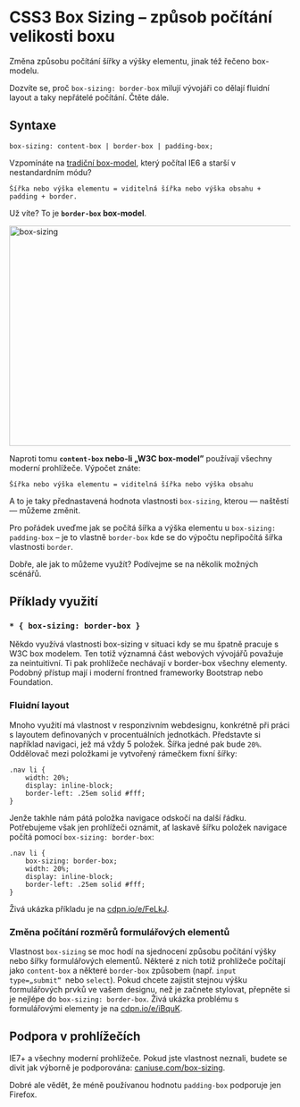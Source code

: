 CSS3 Box Sizing – způsob počítání velikosti boxu
===============================================

Změna způsobu počítání šířky a výšky elementu, jinak též řečeno box-modelu.

Dozvíte se, proč `box-sizing: border-box` milují vývojáři co dělají fluidní layout a taky nepřátelé počítání. Čtěte dále.

## Syntaxe

	box-sizing: content-box | border-box | padding-box;

Vzpomínáte na [tradiční box-model](http://en.wikipedia.org/wiki/Internet_Explorer_box_model_bug), který počítal IE6 a starší v nestandardním módu? 

	Šířka nebo výška elementu = viditelná šířka nebo výška obsahu + padding + border.

Už víte? To je **`border-box` box-model**.

<img class="picture" src="content/schemes/CSS3-box-sizing.svg" width="700" height="394" alt="box-sizing">

Naproti tomu **`content-box` nebo-li „W3C box-model”** používají všechny moderní prohlížeče. Výpočet znáte: 

	Šířka nebo výška elementu = viditelná šířka nebo výška obsahu

A to je taky přednastavená hodnota vlastnosti `box-sizing`, kterou — naštěstí — můžeme změnit.

Pro pořádek uveďme jak se počítá šířka a výška elementu u `box-sizing: padding-box` – je to vlastně `border-box` kde se do výpočtu nepřipočítá šířka vlastnosti `border`.

Dobře, ale jak to můžeme využít? Podívejme se na několik možných scénářů.


## Příklady využití

### `* { box-sizing: border-box }`

Někdo využívá vlastnosti box-sizing v situaci kdy se mu špatně pracuje s W3C box modelem. Ten totiž významná část webových vývojářů považuje za neintuitivní. Ti pak prohlížeče nechávají v border-box všechny elementy. Podobný přístup mají i moderní frontned frameworky Bootstrap nebo Foundation.

### Fluidní layout

Mnoho využití má vlastnost v responzivním webdesignu, konkrétně při práci s layoutem definovaných v procentuálních jednotkách. Představte si například navigaci, jež má vždy 5 položek. Šířka jedné pak bude `20%`. Oddělovač mezi položkami je vytvořený rámečkem fixní šířky:

	.nav li {
		width: 20%;  
		display: inline-block;
		border-left: .25em solid #fff;
	}
	
Jenže takhle nám pátá  položka navigace odskočí na další řádku. Potřebujeme však jen prohlížeči oznámit, ať laskavě šířku položek navigace počítá pomocí `box-sizing: border-box`:
	
	.nav li {
		box-sizing: border-box;
		width: 20%;  
		display: inline-block;
		border-left: .25em solid #fff;
	}	

Živá ukázka příkladu je na [cdpn.io/e/FeLkJ](http://cdpn.io/e/FeLkJ).


### Změna počítání rozměrů formulářových elementů

Vlastnost `box-sizing` se moc hodí na sjednocení způsobu počítání výšky nebo šířky formulářových elementů. Některé z nich totiž prohlížeče počítají jako `content-box` a některé `border-box` způsobem (např. `input type=„submit“ `nebo `select`). Pokud chcete zajistit stejnou výšku formulářových prvků ve vašem designu, než je začnete stylovat, přepněte si je nejlépe do `box-sizing: border-box`. Živá ukázka problému s formulářovými elementy je na [cdpn.io/e/iBquK](http://cdpn.io/e/iBquK).

## Podpora v prohlížečích

IE7+ a všechny moderní prohlížeče. Pokud jste vlastnost neznali, budete se divit jak výborně je podporována: [caniuse.com/box-sizing](http://caniuse.com/box-sizing).

Dobré ale vědět, že méně používanou hodnotu `padding-box` podporuje jen Firefox.


